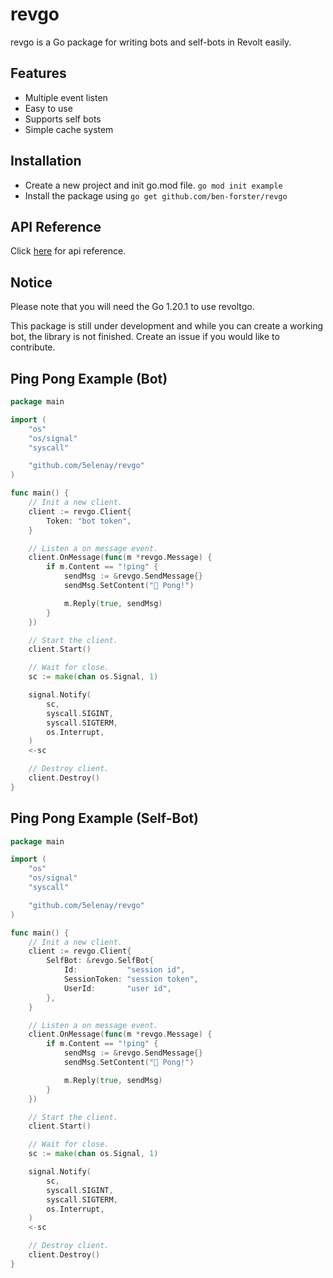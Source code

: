 # revgo

revgo is a Go package for writing bots and self-bots in Revolt easily.

## Features

- Multiple event listen
- Easy to use
- Supports self bots
- Simple cache system

## Installation

- Create a new project and init go.mod file. `go mod init example`
- Install the package using `go get github.com/ben-forster/revgo`

## API Reference

Click [here](https://pkg.go.dev/github.com/ben-forster/revgo@v0.0.1) for api reference.

## Notice

Please note that you will need the Go 1.20.1 to use revoltgo.

This package is still under development and while you can create a working bot, the library is not finished. Create an issue if you would like to contribute.

## Ping Pong Example (Bot)

```go
package main

import (
    "os"
    "os/signal"
    "syscall"

    "github.com/5elenay/revgo"
)

func main() {
    // Init a new client.
    client := revgo.Client{
        Token: "bot token",
    }

    // Listen a on message event.
    client.OnMessage(func(m *revgo.Message) {
        if m.Content == "!ping" {
            sendMsg := &revgo.SendMessage{}
            sendMsg.SetContent("🏓 Pong!")

            m.Reply(true, sendMsg)
        }
    })

    // Start the client.
    client.Start()

    // Wait for close.
    sc := make(chan os.Signal, 1)

    signal.Notify(
        sc,
        syscall.SIGINT,
        syscall.SIGTERM,
        os.Interrupt,
    )
    <-sc

    // Destroy client.
    client.Destroy()
}

```

## Ping Pong Example (Self-Bot)

```go
package main

import (
    "os"
    "os/signal"
    "syscall"

    "github.com/5elenay/revgo"
)

func main() {
    // Init a new client.
    client := revgo.Client{
        SelfBot: &revgo.SelfBot{
            Id:           "session id",
            SessionToken: "session token",
            UserId:       "user id",
        },
    }

    // Listen a on message event.
    client.OnMessage(func(m *revgo.Message) {
        if m.Content == "!ping" {
            sendMsg := &revgo.SendMessage{}
            sendMsg.SetContent("🏓 Pong!")

            m.Reply(true, sendMsg)
        }
    })

    // Start the client.
    client.Start()

    // Wait for close.
    sc := make(chan os.Signal, 1)

    signal.Notify(
        sc,
        syscall.SIGINT,
        syscall.SIGTERM,
        os.Interrupt,
    )
    <-sc

    // Destroy client.
    client.Destroy()
}

```

